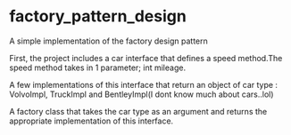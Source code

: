 # factory_pattern_design
A simple implementation of the factory design pattern

First, the project includes a car interface that defines a speed method.The speed method takes in 1 parameter; int mileage.

A few implementations of this interface that return an object of car type : VolvoImpl, TruckImpl and BentleyImpl(I dont know much about cars..lol)

A factory class that takes the car type as an argument and returns the appropriate implementation of this interface. 
